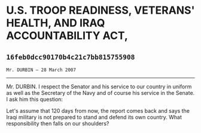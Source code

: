 # U.S. TROOP READINESS, VETERANS' HEALTH, AND IRAQ ACCOUNTABILITY ACT,
## `16feb0dcc90170b4c21c7bb815755908`
`Mr. DURBIN — 28 March 2007`

---


Mr. DURBIN. I respect the Senator and his service to our country in 
uniform as well as the Secretary of the Navy and of course his service 
in the Senate. I ask him this question:

Let's assume that 120 days from now, the report comes back and says 
the Iraqi military is not prepared to stand and defend its own country. 
What responsibility then falls on our shoulders?